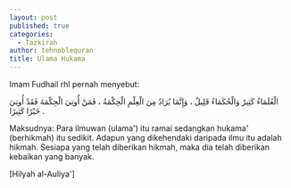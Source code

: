 ```yaml
---
layout: post
published: true
categories:
  - Tazkirah
author: tehnoblequran
title: Ulama Hukama
---
```

Imam Fudhail rhl pernah menyebut:

الْعُلَمَاءُ كَثِيرٌ وَالْحُكَمَاءُ قَلِيلٌ ، وَإِنَّمَا يُرَادُ مِنَ الْعِلْمِ الْحِكْمَةُ ، فَمَنْ أُوتِيَ الْحِكْمَةَ فَقَدْ أُوتِيَ خَيْرًا كَثِيرًا .

Maksudnya: Para ilmuwan (ulama') itu ramai sedangkan hukama' (berhikmah) itu sedikit. Adapun yang dikehendaki daripada ilmu itu adalah hikmah. Sesiapa yang telah diberikan hikmah, maka dia telah diberikan kebaikan yang banyak. 

[Hilyah al-Auliya']
